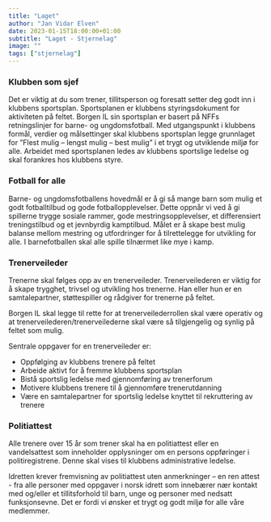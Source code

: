 ```yaml
---
title: "Laget"
author: "Jan Vidar Elven"
date: 2023-01-15T18:00:00+01:00
subtitle: "Laget - Stjernelag"
image: ""
tags: ["stjernelag"]
---
```


### Klubben som sjef

Det er viktig at du som trener, tillitsperson og foresatt setter deg godt inn i klubbens sportsplan. Sportsplanen er klubbens styringsdokument for aktiviteten på feltet. Borgen IL sin sportsplan er basert på NFFs retningslinjer for barne- og ungdomsfotball. Med utgangspunkt i klubbens formål, verdier og målsettinger skal klubbens sportsplan legge grunnlaget for ”Flest mulig – lengst mulig – best mulig” i et trygt og utviklende miljø for alle. Arbeidet med sportsplanen ledes av klubbens sportslige ledelse og skal forankres hos klubbens styre.

### Fotball for alle

Barne- og ungdomsfotballens hovedmål er å gi så mange barn som mulig et godt fotballtilbud og gode fotballopplevelser. Dette oppnår vi ved å gi spillerne trygge sosiale rammer, gode mestringsopplevelser, et differensiert treningstilbud og et jevnbyrdig kamptilbud. Målet er å skape best mulig balanse mellom mestring og utfordringer for å tilrettelegge for utvikling for alle. I barnefotballen skal alle spille tilnærmet like mye i kamp.

### Trenerveileder

Trenerne skal følges opp av en trenerveileder. Trenerveilederen er viktig for å skape trygghet, trivsel og utvikling hos trenerne. Han eller hun er en samtalepartner, støttespiller og rådgiver for trenerne på feltet.

Borgen IL skal legge til rette for at trenerveilederrollen skal være operativ og at trenerveilederen/trenerveilederne skal være så tilgjengelig og synlig på feltet som mulig.  

Sentrale oppgaver for en trenerveileder er:

- Oppfølging av klubbens trenere på feltet
- Arbeide aktivt for å fremme klubbens sportsplan
- Bistå sportslig ledelse med gjennomføring av trenerforum
- Motivere klubbens trenere til å gjennomføre trenerutdanning
- Være en samtalepartner for sportslig ledelse knyttet til rekruttering av trenere

### Politiattest

Alle trenere over 15 år som trener skal ha en politiattest eller en vandelsattest som inneholder opplysninger om en persons oppføringer i politiregistrene. Denne skal vises til klubbens administrative ledelse.

Idretten krever fremvisning av politiattest uten anmerkninger – en ren attest - fra alle personer med oppgaver i norsk idrett som innebærer nær kontakt med og/eller et tillitsforhold til barn, unge og personer med nedsatt funksjonsevne. Det er fordi vi ønsker et trygt og godt miljø for alle våre medlemmer.
